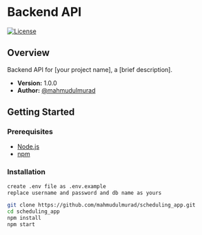 # Backend API

[![License](https://img.shields.io/badge/license-MIT-blue.svg)](LICENSE)

## Overview

Backend API for [your project name], a [brief description].

-   **Version:** 1.0.0
-   **Author:** [@mahmudulmurad](https://github.com/mahmudulmurad)

## Getting Started

### Prerequisites

-   [Node.js](https://nodejs.org/)
-   [npm](https://www.npmjs.com/)

### Installation

```bash
create .env file as .env.example
replace username and password and db name as yours
```

```bash
git clone https://github.com/mahmudulmurad/scheduling_app.git
cd scheduling_app
npm install
npm start
```
